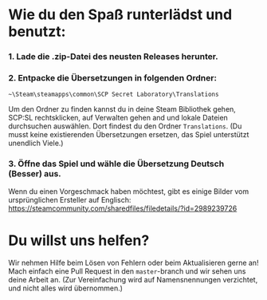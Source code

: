 # Wie du den Spaß runterlädst und benutzt:
### 1. Lade die .zip-Datei des neusten Releases herunter.
### 2. Entpacke die Übersetzungen in folgenden Ordner:

`~\Steam\steamapps\common\SCP Secret Laboratory\Translations`

Um den Ordner zu finden kannst du in deine Steam Bibliothek gehen, SCP:SL rechtsklicken, auf Verwalten gehen and und lokale Dateien durchsuchen auswählen.
Dort findest du den Ordner `Translations`. (Du musst keine existierenden Übersetzungen ersetzen, das Spiel unterstützt unendlich Viele.)
### 3. Öffne das Spiel und wähle die Übersetzung Deutsch (Besser) aus.
Wenn du einen Vorgeschmack haben möchtest, gibt es einige Bilder vom ursprünglichen Ersteller auf Englisch:
https://steamcommunity.com/sharedfiles/filedetails/?id=2989239726

# Du willst uns helfen?
Wir nehmen Hilfe beim Lösen von Fehlern oder beim Aktualisieren gerne an! Mach einfach eine Pull Request in den `master`-branch und wir sehen uns deine Arbeit an.
(Zur Vereinfachung wird auf Namensnennungen verzichtet, und nicht alles wird übernommen.)
